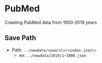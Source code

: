 # PubMed
Crawling PubMed data from 1900-2019 years
## Save Path
* Path: `../newdata/<years\>/<index.json\>`
	* ex: `../newdata/2019/1~1000.json`
